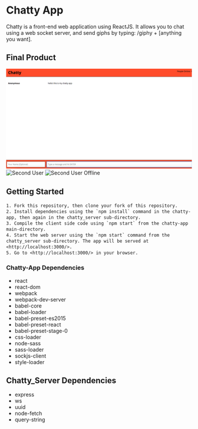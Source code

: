 Chatty App
=====================

Chatty is a front-end web application using ReactJS. It allows you to chat using a web socket server, and send giphs by typing: /giphy + [anything you want].

## Final Product

![First Message](/screenshots/first-message.png?raw=true)
![Second User](/screenshots/another-user-online?raw=true)
![Second User Offline](/screenshots/second-user-offinline?raw=true)

## Getting Started

```
1. Fork this repository, then clone your fork of this repository.
2. Install dependencies using the `npm install` command in the chatty-app, then again in the chatty_server sub-directory.
3. Compile the client side code using `npm start` from the chatty-app main-directory.
4. Start the web server using the `npm start` command from the chatty_server sub-directory. The app will be served at <http://localhost:3000/>.
5. Go to <http://localhost:3000/> in your browser.
```

### Chatty-App Dependencies

* react
* react-dom
* webpack
* webpack-dev-server
* babel-core
* babel-loader
* babel-preset-es2015
* babel-preset-react
* babel-preset-stage-0
* css-loader
* node-sass
* sass-loader
* sockjs-client
* style-loader

## Chatty_Server Dependencies

* express
* ws
* uuid
* node-fetch
* query-string
